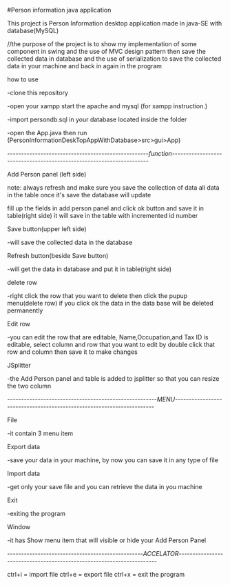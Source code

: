 #Person information java application

This project is Person Information desktop application made in java-SE with database(MySQL)

//the purpose of the project is to show my implementation of some component in swing and the use of MVC design pattern then save the collected data in database and the use of serialization to save the collected data in your machine and back in again in the program

how to use

-clone this repository 

-open your xampp start the apache and mysql (for xampp instruction.)

-import persondb.sql in your database located inside the folder

-open the App.java then run (PersonInformationDeskTopAppWithDatabase>src>gui>App)

---------------------------------------------------*function*---------------------------------------------------------------------

Add Person panel (left side) 

note:
always refresh and make sure you save the collection of data
all data in the table once it's save the database will update

fill up the fields in add person panel and click ok button and save it in table(right side)
it will save in the table with incremented id number

Save button(upper left side) 
 
 -will save the collected data in the database

Refresh button(beside Save button)
 
 -will get the data in database and put it in table(right side)

delete row
 
 -right click the row that you want to delete then click the pupup menu(delete row) if you click ok the data in the data base will be deleted permanently

Edit row
 
 -you can edit the row that are editable, Name,Occupation,and Tax ID is editable, select column and row that you want to edit by double click that row and column then save it to make changes

JSplitter
 
 -the Add Person panel and table is added to jsplitter so that you can resize the two column

------------------------------------------------------*MENU*----------------------------------------------------------------------

File

 -it contain 3 menu item

Export data
 
 -save your data in your machine, by now you can save it in any type of file

Import data
 
 -get only your save file and you can retrieve the data in you machine

Exit
 
 -exiting the program

Window
 
 -it has Show menu item that will visible or hide your Add Person Panel

-------------------------------------------------*ACCELATOR*----------------------------------------------------------------------

ctrl+i  = import file
ctrl+e = export file
ctrl+x = exit the program



